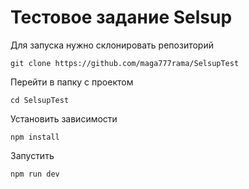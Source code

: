 # Тестовое задание Selsup

Для запуска нужно склонировать репозиторий
````
git clone https://github.com/maga777rama/SelsupTest
````

Перейти в папку с проектом

```
cd SelsupTest
```

Установить зависимости

```
npm install
```

Запустить
```
npm run dev
```
